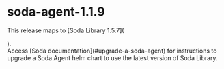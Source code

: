 # soda-agent-1.1.9

This release maps to \[Soda Library 1.5.7]\(

).\
Access \[Soda documentation]\(#upgrade-a-soda-agent) for instructions to upgrade a Soda Agent helm chart to use the latest version of Soda Library.
